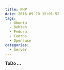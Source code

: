 ```yaml
---
title: PHP
date: 2016-09-20 15:01:52
tags:
  - Ubuntu
  - Debian
  - Fedora
  - Centos
  - Opensuse
categories:
  - Server
---
```


**ToDo ...**
